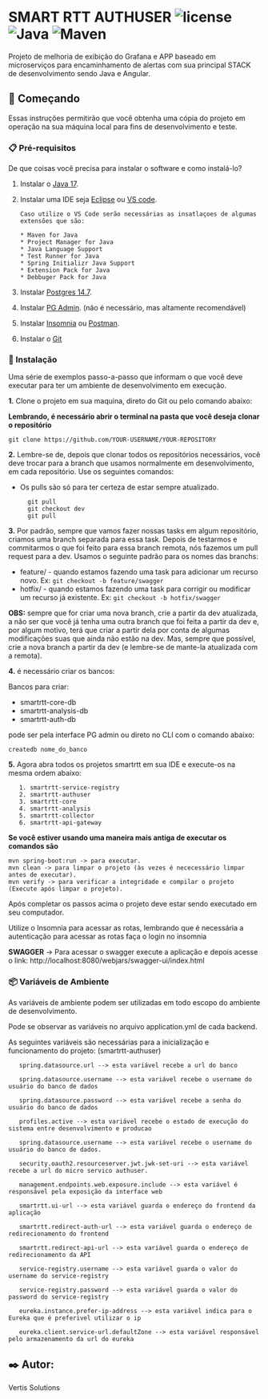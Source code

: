 # SMART RTT AUTHUSER ![license](https://img.shields.io/badge/license-Private-blue.svg) ![Java](https://img.shields.io/badge/Java%20Version-17.0.0-red.svg) ![Maven](https://img.shields.io/badge/Maven-4.0.0-green.svg)

Projeto de melhoria de exibição do Grafana e APP baseado em microserviços para encaminhamento de alertas com sua principal STACK de desenvolvimento sendo Java e Angular.

## 🚀 Começando

Essas instruções permitirão que você obtenha uma cópia do projeto em operação na sua máquina local para fins de desenvolvimento e teste.

### 📋 Pré-requisitos

De que coisas você precisa para instalar o software e como instalá-lo?

1. Instalar o [Java 17](https://www.oracle.com/java/technologies/javase/jdk17-archive-downloads.html).

2. Instalar uma IDE seja [Eclipse](https://spring.io/tools) ou [VS code](https://code.visualstudio.com/download).

       Caso utilize o VS Code serão necessárias as insatlaçoes de algumas extensões que são:
   
       * Maven for Java
       * Project Manager for Java
       * Java Language Support
       * Test Runner for Java
       * Spring Initializr Java Support
       * Extension Pack for Java
       * Debbuger Pack for Java

4. Instalar [Postgres 14.7](https://www.postgresql.org/download/).

5. Instalar [PG Admin](https://www.postgresql.org/download/). (não é necessário, mas altamente recomendável)

6. Instalar [Insomnia](https://insomnia.rest/download) ou [Postman](https://www.postman.com/downloads/).

7. Instalar o [Git](https://git-scm.com/downloads)

   
### 🔧 Instalação

Uma série de exemplos passo-a-passo que informam o que você deve executar para ter um ambiente de desenvolvimento em execução.

**1.** Clone o projeto em sua maquina, direto do Git ou pelo comando abaixo:

   **Lembrando, é necessário abrir o terminal na pasta que você deseja clonar o repositório**
```
git clone https://github.com/YOUR-USERNAME/YOUR-REPOSITORY
```

**2.** Lembre-se de, depois que clonar todos os repositórios necessários, você deve trocar para a branch que usamos normalmente em desenvolvimento, em cada repositório. Use os seguintes comandos:
* Os pulls são só para ter certeza de estar sempre atualizado.
 
        git pull
        git checkout dev
        git pull
 
**3.** Por padrão, sempre que vamos fazer nossas tasks em algum repositório, criamos uma branch separada para essa task. Depois de testarmos e commitarmos o que foi feito para essa branch remota, nós fazemos um pull request para a dev.
Usamos o seguinte padrão para os nomes das branchs:
* feature/ - quando estamos fazendo uma task para adicionar um recurso novo. Ex:
        ```git checkout -b feature/swagger```
* hotfix/ - quando estamos fazendo uma task para corrigir ou modificar um recurso já existente. Ex:
        ```git checkout -b hotfix/swagger ```
 
**OBS:** sempre que for criar uma nova branch, crie a partir da dev atualizada, a não ser que você já tenha uma outra branch que foi feita a partir da dev e, por algum motivo, terá que criar a partir dela por conta de algumas modificações suas que ainda não estão na dev. Mas, sempre que possível, crie a nova branch a partir da dev (e lembre-se de mante-la atualizada com a remota).

**4.** é necessário criar os bancos: 

Bancos para criar:
* smartrtt-core-db
* smartrtt-analysis-db
* smartrtt-auth-db

pode ser pela interface PG admin ou direto no CLI com o comando abaixo:
```
createdb nome_do_banco
```

**5.** Agora abra todos os projetos smartrtt em sua IDE e execute-os na mesma ordem abaixo:

       1. smartrtt-service-registry
       2. smartrtt-authuser
       3. smartrtt-core
       4. smartrtt-analysis
       5. smartrtt-collector
       6. smartrtt-api-gateway

   **Se você estiver usando uma maneira mais antiga de executar os comandos são**
                               
    mvn spring-boot:run -> para executar.
    mvn clean -> para limpar o projeto (às vezes é nececessário limpar antes de executar).
    mvn verify -> para verificar a integridade e compilar o projeto (Execute após limpar o projeto).

Após completar os passos acima o projeto deve estar sendo executado em seu computador.

Utilize o Insomnia para acessar as rotas, lembrando que é necessária a autenticação para acessar as rotas faça o login no insomnia

**SWAGGER** -> Para acessar o swagger execute a aplicação e depois acesse o link: http://localhost:8080/webjars/swagger-ui/index.html

### 📦 Variáveis de Ambiente

As variáveis de ambiente podem ser utilizadas em todo escopo do ambiente de desenvolvimento.

Pode se observar as variáveis no arquivo application.yml de cada backend.

As seguintes variáveis são necessárias para a inicialização e funcionamento do projeto: (smartrtt-authuser)
       
       spring.datasource.url --> esta variável recebe a url do banco
    
       spring.datasource.username --> esta variável recebe o username do usuário do banco de dados

       spring.datasource.password --> esta variável recebe a senha do usuário do banco de dados

       profiles.active --> esta variável recebe o estado de execução do sistema entre desenvolvimento e producao

       spring.datasource.username --> esta variável recebe o username do usuário do banco de dados.

       security.oauth2.resourceserver.jwt.jwk-set-uri --> esta variável recebe a url do micro servico authuser.

       management.endpoints.web.exposure.include --> esta variável é responsável pela exposição da interface web

       smartrtt.ui-url --> esta variável guarda o endereço do frontend da aplicação

       smartrtt.redirect-auth-url --> esta variável guarda o endereço de redirecionamento do frontend     

       smartrtt.redirect-api-url --> esta variável guarda o endereço de redirecionamento da API

       service-registry.username --> esta variável guarda o valor do username do service-registry

       service-registry.password --> esta variável guarda o valor do password do service-registry

       eureka.instance.prefer-ip-address --> esta variável indica para o Eureka que é preferivel utilizar o ip

       eureka.client.service-url.defaultZone --> esta variável responsável pelo armazenamento da url do eureka


## ✒️ Autor: 
Vertis Solutions
